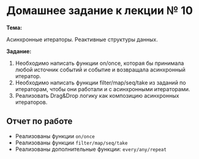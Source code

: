 # Домашнее задание к лекции № 10

**Тема:**

Асинхронные итераторы. Реактивные структуры данных.

**Задание:**

1. Необходимо написать функции on/once, которая бы принимала любой источник событий и событие и возвращала асинхронный итератор.
2. Необходимо написать функции filter/map/seq/take из заданий по итераторам, чтобы они работали и с асинхронными итераторами.
3. Реализовать Drag&Drop логику как композицию асинхронных итераторов.

## Отчет по работе

- Реализованы функции `on/once`
- Реализованы функции `filter/map/seq/take`
- Реализованы дополнительные функции: `every/any/repeat`
